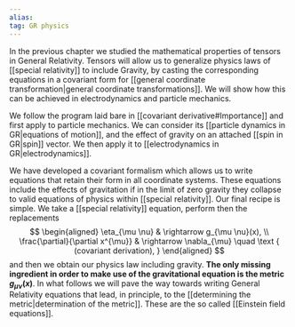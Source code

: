 ```yaml
---
alias:
tag: GR physics
---
```

In the previous chapter we studied the mathematical properties of tensors in General Relativity. Tensors will allow us to generalize physics laws of [[special relativity]] to include Gravity, by casting the corresponding equations in a covariant form for [[general coordinate transformation|general coordinate transformations]]. We will show how this can be achieved in electrodynamics and particle mechanics.


We follow the program laid bare in [[covariant derivative#Importance]] and first apply to particle mechanics. We can consider its [[particle dynamics in GR|equations of motion]], and the effect of gravity on an attached [[spin in GR|spin]] vector. We then apply it to [[electrodynamics in GR|electrodynamics]].

We have developed a covariant formalism which allows us to write equations that retain their form in all coordinate systems. These equations include the effects of gravitation if in the limit of zero gravity they collapse to
valid equations of physics within [[special relativity]]. Our final recipe is simple. We take a [[special relativity]] equation, perform then the replacements
$$
\begin{aligned}
\eta_{\mu \nu} & \rightarrow g_{\mu \nu}(x), \\
\frac{\partial}{\partial x^{\mu}} & \rightarrow \nabla_{\mu} \quad \text { (covariant derivation), }
\end{aligned}
$$
and then we obtain our physics law including gravity. **The only missing ingredient in order to make use of the gravitational equation is the metric $g_{\mu \nu}(x)$**. In what follows we will pave the way towards writing General Relativity equations that lead, in principle, to the [[determining the metric|determination of the metric]]. These are the so called [[Einstein field equations]].


